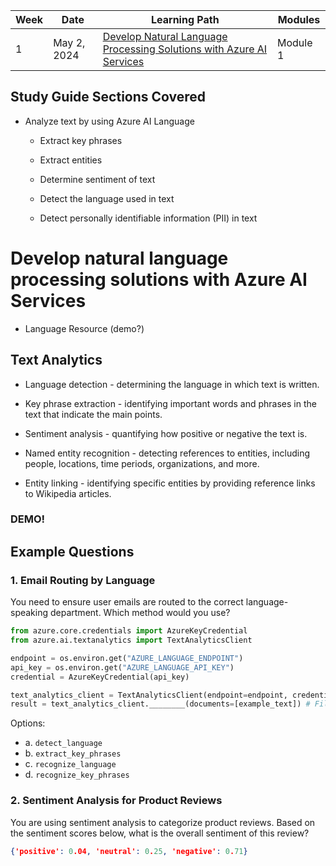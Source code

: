 | Week | Date         | Learning Path                                                                                                                                                                               | Modules                         |
|------|--------------|---------------------------------------------------------------------------------------------------------------------------------------------------------------------------------------------|---------------------------------|
| 1    | May 2, 2024  | [Develop Natural Language Processing Solutions with Azure AI Services](https://learn.microsoft.com/en-us/training/paths/develop-language-solutions-azure-ai/)                               | Module 1                        |
## Study Guide Sections Covered 
* Analyze text by using Azure AI Language
    - Extract key phrases

    - Extract entities

    - Determine sentiment of text

    - Detect the language used in text

    - Detect personally identifiable information (PII) in text


# Develop natural language processing solutions with Azure AI Services

* Language Resource (demo?)


## Text Analytics


* Language detection - determining the language in which text is written.

* Key phrase extraction - identifying important words and phrases in the text that indicate the main points.

* Sentiment analysis - quantifying how positive or negative the text is.

* Named entity recognition - detecting references to entities, including people, locations, time periods, organizations, and more.

* Entity linking - identifying specific entities by providing reference links to Wikipedia articles.

### DEMO!

## Example Questions

### 1. Email Routing by Language
You need to ensure user emails are routed to the correct language-speaking department. Which method would you use?

```python
from azure.core.credentials import AzureKeyCredential
from azure.ai.textanalytics import TextAnalyticsClient

endpoint = os.environ.get("AZURE_LANGUAGE_ENDPOINT")
api_key = os.environ.get("AZURE_LANGUAGE_API_KEY")
credential = AzureKeyCredential(api_key)

text_analytics_client = TextAnalyticsClient(endpoint=endpoint, credential=credential)
result = text_analytics_client.________(documents=[example_text]) # Fill in the blank.
```
Options:
- a. `detect_language`
- b. `extract_key_phrases`
- c. `recognize_language`
- d. `recognize_key_phrases`

### 2. Sentiment Analysis for Product Reviews
You are using sentiment analysis to categorize product reviews. Based on the sentiment scores below, what is the overall sentiment of this review?

```json
{'positive': 0.04, 'neutral': 0.25, 'negative': 0.71}
```

